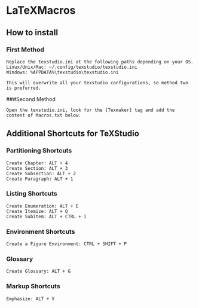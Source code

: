 # LaTeXMacros

## How to install
### First Method
```
Replace the texstudio.ini at the following paths depending on your OS.
Linux/Unix/Mac: ~/.config/texstudio/texstudio.ini
Windows: %APPDATA%\texstudio\texstudio.ini

This will overwrite all your texstudio configurations, so method two is preferred.
```
###Second Method
```
Open the texstudio.ini, look for the [Texmaker] tag and add the content of Macros.txt below.
```
## Additional Shortcuts for TeXStudio
### Partitioning Shortcuts
```
Create Chapter: ALT + 4
Create Section: ALT + 3
Create Subsection: ALT + 2
Create Paragraph: ALT + 1
```
### Listing Shortcuts
```
Create Enumeration: ALT + E
Create Itemize: ALT + Q
Create Subitem: ALT + CTRL + I
```

### Environment Shortcuts
```
Create a Figure Environment: CTRL + SHIFT + P
```

### Glossary
```
Create Glossary: ALT + G
```

### Markup Shortcuts
```
Emphasize: ALT + V
```

